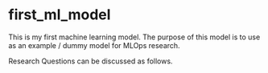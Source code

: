 # first_ml_model

This is my first machine learning model. The purpose of this model is to use as an example / dummy model for MLOps research.

Research Questions can be discussed as follows.

